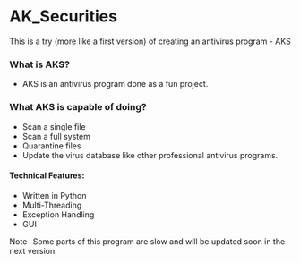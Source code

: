 # AK_Securities
This is a try (more like a first version) of creating an antivirus program - AKS

### What is AKS?
- AKS is an antivirus program done as a fun project.   

### What AKS is capable of doing?
- Scan a single file
- Scan a full system
- Quarantine files
- Update the virus database like other professional antivirus programs.

#### Technical Features:
- Written in Python
- Multi-Threading
- Exception Handling
- GUI

Note- Some parts of this program are slow and will be updated soon in the next version.

